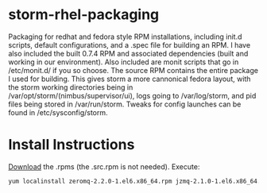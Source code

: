 storm-rhel-packaging
====================

Packaging for redhat and fedora style RPM installations, including init.d scripts, default configurations, and a .spec file for building an RPM. I have also included the built 0.7.4 RPM and associated dependencies (built and working in our environment). Also included are monit scripts that go in /etc/monit.d/ if you so choose. The source RPM contains the entire package I used for building. This gives storm a more cannonical fedora layout, with the storm working directories being in /var/opt/storm/(nimbus/supervisor/ui), logs going to /var/log/storm, and pid files being stored in /var/run/storm. Tweaks for config launches can be found in /etc/sysconfig/storm.

Install Instructions
=====================
[Download](https://github.com/rfliam/storm-rhel-packaging/downloads) the .rpms (the .src.rpm is not needed).
Execute: 
```bash
yum localinstall zeromq-2.2.0-1.el6.x86_64.rpm jzmq-2.1.0-1.el6.x86_64.rpm storm-0.7.4-1.el6.x86_64.rpm  -y --nogpgcheck
```
